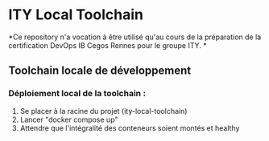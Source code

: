 # ITY Local Toolchain

*Ce repository n'a vocation à être utilisé qu'au cours de la préparation de la certification DevOps IB Cegos Rennes pour le groupe ITY. *

## Toolchain locale de développement

### Déploiement local de la toolchain :

 1. Se placer à la racine du projet (ity-local-toolchain)
 2. Lancer "docker compose up"
 3. Attendre que l'intégralité des conteneurs soient montés et healthy
